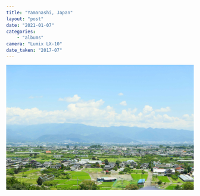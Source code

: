 ```yaml
---
title: "Yamanashi, Japan"
layout: "post" 
date: "2021-01-07"
categories: 
    - "albums"
camera: "Lumix LX-10"
date_taken: "2017-07"
---
```


![USC](/images/yamanashi.jpg)